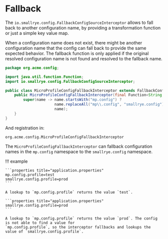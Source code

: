 # Fallback

The `io.smallrye.config.FallbackConfigSourceInterceptor` allows to fall back to another configuration name, by 
providing a transformation function or just a simple key value map.

When a configuration name does not exist, there might be another configuration name that the config can
fall back to provide the same expected behavior. The fallback function is only applied if the original resolved
configuration name is not found and resolved to the fallback name.

```java
package org.acme.config;

import java.util.function.Function;
import io.smallrye.config.FallbackConfigSourceInterceptor;

public class MicroProfileConfigFallbackInterceptor extends FallbackConfigSourceInterceptor {
    public MicroProfileConfigFallbackInterceptor(final Function<String, String> mapping) {
        super(name -> name.startsWith("mp.config") ?
                      name.replaceAll("mp\\.config", "smallrye.config") :
                      name);
    }
}
```

And registration in:

```properties title="META-INF/services/io.smallrye.config.ConfigSourceInterceptor"
org.acme.config.MicroProfileConfigFallbackInterceptor
```

The `MicroProfileConfigFallbackInterceptor` can fallback configuration names in the `mp.config` namespace
to the `smallrye.config` namespace.

!!! example

    ```properties title="application.properties"
    mp.config.profile=test
    smallrye.config.profile=prod
    ```
    
    A lookup to `mp.config.profile` returns the value `test`.

    ```properties title="application.properties"
    smallrye.config.profile=prod
    ```

    A lookup to `mp.config.profile` returns the value `prod`. The config is not able to find a value for 
    `mp.config.profile`, so the interceptor fallbacks and lookups the value of `smallrye.config.profile`.
